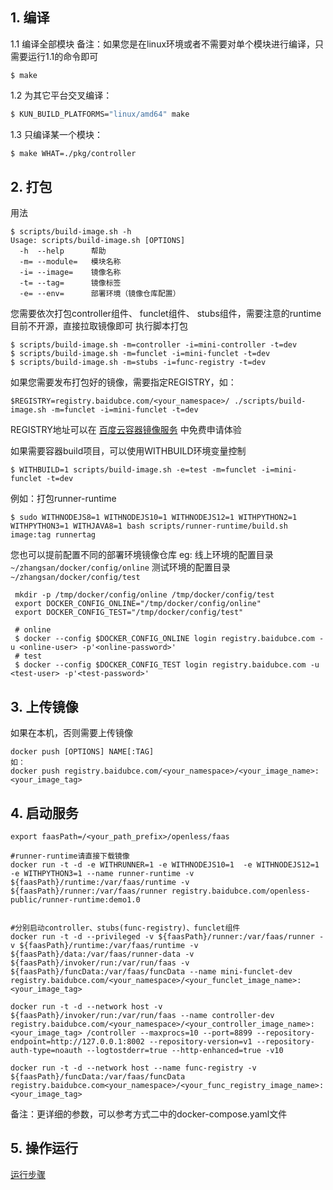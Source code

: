 ## 1. 编译

1.1 编译全部模块
备注：如果您是在linux环境或者不需要对单个模块进行编译，只需要运行1.1的命令即可

```$shell
$ make
```

1.2 为其它平台交叉编译：

```bash
$ KUN_BUILD_PLATFORMS="linux/amd64" make
```

1.3 只编译某一个模块：

```bash
$ make WHAT=./pkg/controller
```


## 2. 打包

用法

```$shell
$ scripts/build-image.sh -h
Usage: scripts/build-image.sh [OPTIONS]
  -h  --help      帮助
  -m= --module=   模块名称
  -i= --image=    镜像名称
  -t= --tag=      镜像标签
  -e= --env=      部署环境（镜像仓库配置）
```

您需要依次打包controller组件、 funclet组件、 stubs组件，需要注意的runtime目前不开源，直接拉取镜像即可
执行脚本打包

```$shell
$ scripts/build-image.sh -m=controller -i=mini-controller -t=dev
$ scripts/build-image.sh -m=funclet -i=mini-funclet -t=dev
$ scripts/build-image.sh -m=stubs -i=func-registry -t=dev
```

如果您需要发布打包好的镜像，需要指定REGISTRY，如：

```$shell
$REGISTRY=registry.baidubce.com/<your_namespace>/ ./scripts/build-image.sh -m=funclet -i=mini-funclet -t=dev
```

REGISTRY地址可以在 [百度云容器镜像服务](https://cloud.baidu.com/doc/CCR/s/qk8gwqs4a) 中免费申请体验


如果需要容器build项目，可以使用WITHBUILD环境变量控制

```$shell
$ WITHBUILD=1 scripts/build-image.sh -e=test -m=funclet -i=mini-funclet -t=dev
```

例如：打包runner-runtime

```$shell
$ sudo WITHNODEJS8=1 WITHNODEJS10=1 WITHNODEJS12=1 WITHPYTHON2=1 WITHPYTHON3=1 WITHJAVA8=1 bash scripts/runner-runtime/build.sh image:tag runnertag
```


您也可以提前配置不同的部署环境镜像仓库
eg: 
线上环境的配置目录 `~/zhangsan/docker/config/online`
测试环境的配置目录 `~/zhangsan/docker/config/test`

```$shell
 mkdir -p /tmp/docker/config/online /tmp/docker/config/test
 export DOCKER_CONFIG_ONLINE="/tmp/docker/config/online"
 export DOCKER_CONFIG_TEST="/tmp/docker/config/test"
 
 # online
 $ docker --config $DOCKER_CONFIG_ONLINE login registry.baidubce.com -u <online-user> -p'<online-password>'
 # test
 $ docker --config $DOCKER_CONFIG_TEST login registry.baidubce.com -u <test-user> -p'<test-password>'
```

## 3. 上传镜像

如果在本机，否则需要上传镜像

```$shell
docker push [OPTIONS] NAME[:TAG]
如：
docker push registry.baidubce.com/<your_namespace>/<your_image_name>:<your_image_tag>
```

## 4. 启动服务

```$shell
export faasPath=/<your_path_prefix>/openless/faas

#runner-runtime请直接下载镜像
docker run -t -d -e WITHRUNNER=1 -e WITHNODEJS10=1  -e WITHNODEJS12=1 -e WITHPYTHON3=1 --name runner-runtime -v ${faasPath}/runtime:/var/faas/runtime -v ${faasPath}/runner:/var/faas/runner registry.baidubce.com/openless-public/runner-runtime:demo1.0


#分别启动controller、stubs(func-registry)、funclet组件
docker run -t -d --privileged -v ${faasPath}/runner:/var/faas/runner -v ${faasPath}/runtime:/var/faas/runtime -v ${faasPath}/data:/var/faas/runner-data -v ${faasPath}/invoker/run:/var/run/faas -v ${faasPath}/funcData:/var/faas/funcData --name mini-funclet-dev  registry.baidubce.com/<your_namespace>/<your_funclet_image_name>:<your_image_tag> 

docker run -t -d --network host -v ${faasPath}/invoker/run:/var/run/faas --name controller-dev registry.baidubce.com/<your_namespace>/<your_controller_image_name>:<your_image_tag> /controller --maxprocs=10 --port=8899 --repository-endpoint=http://127.0.0.1:8002 --repository-version=v1 --repository-auth-type=noauth --logtostderr=true --http-enhanced=true -v10

docker run -t -d --network host --name func-registry -v ${faasPath}/funcData:/var/faas/funcData registry.baidubce.com<your_namespace>/<your_func_registry_image_name>:<your_image_tag>

```

备注：更详细的参数，可以参考方式二中的docker-compose.yaml文件


## 5. 操作运行

[运行步骤](./op_func.md)

